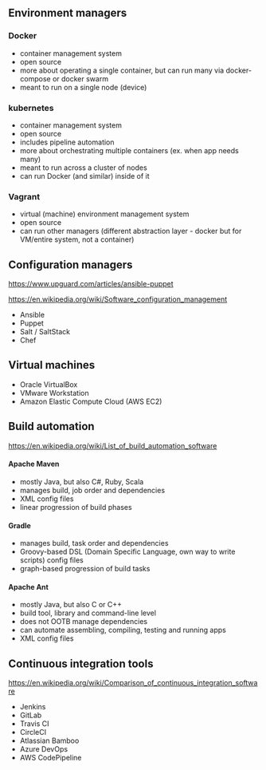 ## Environment managers
### Docker 
- container management system
- open source
- more about operating a single container, but can run many via docker-compose or docker swarm
- meant to run on a single node (device)
### kubernetes
- container management system
- open source
- includes pipeline automation
- more about orchestrating multiple containers (ex. when app needs many)
- meant to run across a cluster of nodes
- can run Docker (and similar) inside of it
### Vagrant
- virtual (machine) environment management system
- open source
- can run other managers (different abstraction layer - docker but for VM/entire system, not a container)
## Configuration managers


https://www.upguard.com/articles/ansible-puppet

https://en.wikipedia.org/wiki/Software_configuration_management
* Ansible
* Puppet
* Salt / SaltStack
* Chef
## Virtual machines
* Oracle VirtualBox
* VMware Workstation
* Amazon Elastic Compute Cloud (AWS EC2)
## Build automation
https://en.wikipedia.org/wiki/List_of_build_automation_software
#### Apache Maven
- mostly Java, but also C#, Ruby, Scala
- manages build, job order and dependencies
- XML config files
- linear progression of build phases
#### Gradle
- manages build, task order and dependencies
- Groovy-based DSL (Domain Specific Language, own way to write scripts) config files
- graph-based progression of build tasks
#### Apache Ant
- mostly Java, but also C or C++
- build tool, library and command-line level
- does not OOTB manage dependencies
- can automate assembling, compiling, testing and running apps
- XML config files
## Continuous integration tools
https://en.wikipedia.org/wiki/Comparison_of_continuous_integration_software
* Jenkins
* GitLab
* Travis CI
* CircleCI
* Atlassian Bamboo
* Azure DevOps
* AWS CodePipeline
